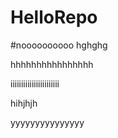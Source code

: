 # HelloRepo

#noooooooooo
hghghg

hhhhhhhhhhhhhhhh

iiiiiiiiiiiiiiiiiiiiiii

hihjhjh


yyyyyyyyyyyyyyy
